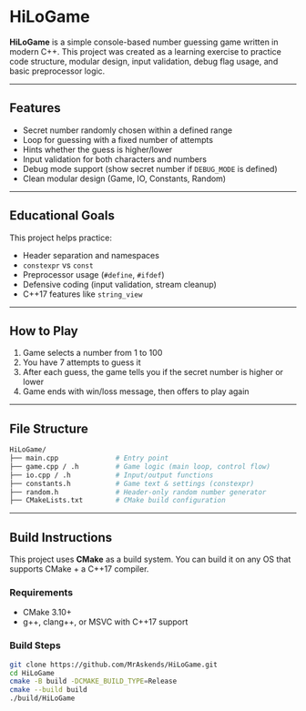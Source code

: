 ﻿# HiLoGame

**HiLoGame** is a simple console-based number guessing game written in modern C++. 
This project was created as a learning exercise to practice code structure, modular design,
input validation, debug flag usage, and basic preprocessor logic.

---

## Features

- Secret number randomly chosen within a defined range
- Loop for guessing with a fixed number of attempts
- Hints whether the guess is higher/lower
- Input validation for both characters and numbers
- Debug mode support (show secret number if `DEBUG_MODE` is defined)
- Clean modular design (Game, IO, Constants, Random)

---

## Educational Goals

This project helps practice:

- Header separation and namespaces
- `constexpr` vs `const`
- Preprocessor usage (`#define`, `#ifdef`)
- Defensive coding (input validation, stream cleanup)
- C++17 features like `string_view`

---

## How to Play

1. Game selects a number from 1 to 100
2. You have 7 attempts to guess it
3. After each guess, the game tells you if the secret number is higher or lower
4. Game ends with win/loss message, then offers to play again

---

## File Structure

```bash
HiLoGame/
├── main.cpp              # Entry point
├── game.cpp / .h         # Game logic (main loop, control flow)
├── io.cpp / .h           # Input/output functions
├── constants.h           # Game text & settings (constexpr)
├── random.h              # Header-only random number generator
├── CMakeLists.txt        # CMake build configuration
```

---

## Build Instructions

This project uses **CMake** as a build system. You can build it on any OS that supports CMake + a C++17 compiler.

### Requirements
- CMake 3.10+
- g++, clang++, or MSVC with C++17 support

### Build Steps

```bash
git clone https://github.com/MrAskends/HiLoGame.git
cd HiLoGame
cmake -B build -DCMAKE_BUILD_TYPE=Release
cmake --build build
./build/HiLoGame
```